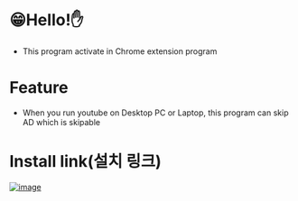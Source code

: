 # 😁Hello!✋
- This program activate in Chrome extension program

# Feature
- When you run youtube on Desktop PC or Laptop, this program can skip AD which is skipable

  
# Install link(설치 링크)
[![image](https://github.com/HOOOO98/SKIPAD/assets/120024673/c3e54b85-32b6-4249-b4e0-49828b208277)](https://chrome.google.com/webstore/detail/skipad/ilobgbpbfgcffkblhhekdnigpainilnj)
